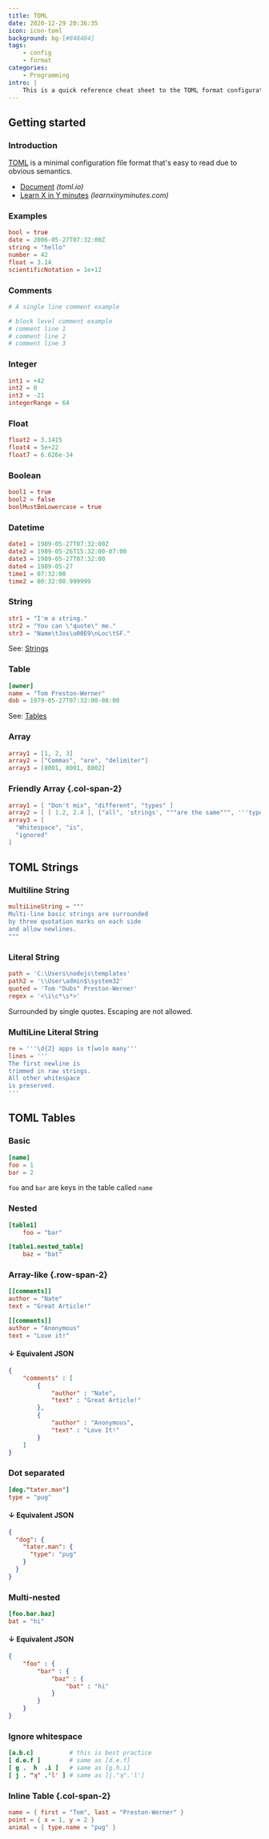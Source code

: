 ```yaml
---
title: TOML
date: 2020-12-29 20:36:35
icon: icon-toml
background: bg-[#848484]
tags:
    - config
    - format
categories:
    - Programming
intro: |
    This is a quick reference cheat sheet to the TOML format configuration file syntax.
---
```



Getting started
---------------

### Introduction
[TOML](https://toml.io/en/) is a minimal configuration file format that's easy to read due to obvious semantics. 
- [Document](https://toml.io/en/latest) _(toml.io)_
- [Learn X in Y minutes](https://learnxinyminutes.com/docs/toml/) _(learnxinyminutes.com)_




### Examples
```toml
bool = true
date = 2006-05-27T07:32:00Z
string = "hello"
number = 42
float = 3.14
scientificNotation = 1e+12
```



### Comments
```yaml
# A single line comment example

# block level comment example
# comment line 1
# comment line 2
# comment line 3
```



### Integer
```toml
int1 = +42
int2 = 0
int3 = -21
integerRange = 64
```


### Float
```toml
float2 = 3.1415
float4 = 5e+22
float7 = 6.626e-34
```


### Boolean
```toml
bool1 = true
bool2 = false
boolMustBeLowercase = true
```


### Datetime
```toml
date1 = 1989-05-27T07:32:00Z
date2 = 1989-05-26T15:32:00-07:00
date3 = 1989-05-27T07:32:00
date4 = 1989-05-27
time1 = 07:32:00
time2 = 00:32:00.999999
```


### String
```toml
str1 = "I'm a string."
str2 = "You can \"quote\" me."
str3 = "Name\tJos\u00E9\nLoc\tSF."
```
See: [Strings](#toml-strings)




### Table
```toml
[owner]
name = "Tom Preston-Werner"
dob = 1979-05-27T07:32:00-08:00
```
See: [Tables](#toml-tables)


### Array
```toml
array1 = [1, 2, 3]
array2 = ["Commas", "are", "delimiter"]
array3 = [8001, 8001, 8002]
```

### Friendly Array {.col-span-2}
```toml
array1 = [ "Don't mix", "different", "types" ]
array2 = [ [ 1.2, 2.4 ], ["all", 'strings', """are the same""", '''type'''] ]
array3 = [
  "Whitespace", "is", 
  "ignored"
]
```





TOML Strings
-----



### Multiline String
```toml
multiLineString = """
Multi-line basic strings are surrounded
by three quotation marks on each side
and allow newlines. 
"""
```


### Literal String
```toml {.wrap}
path = 'C:\Users\nodejs\templates'
path2 = '\\User\admin$\system32'
quoted = 'Tom "Dubs" Preston-Werner'
regex = '<\i\c*\s*>'
```
Surrounded by single quotes. Escaping are not allowed.


### MultiLine Literal String
```toml
re = '''\d{2} apps is t[wo]o many'''
lines = '''
The first newline is
trimmed in raw strings.
All other whitespace
is preserved.
'''
```




TOML Tables
-----
### Basic
```toml
[name]
foo = 1
bar = 2
```
`foo` and `bar` are keys in the table called `name`


### Nested
```toml
[table1]
	foo = "bar"

[table1.nested_table]
	baz = "bat"
```




### Array-like {.row-span-2}
```toml
[[comments]]
author = "Nate"
text = "Great Article!"

[[comments]]
author = "Anonymous"
text = "Love it!"
```
#### ↓ Equivalent JSON
```json
{
	"comments" : [
		{
			"author" : "Nate",
			"text" : "Great Article!"
		},
		{
			"author" : "Anonymous",
			"text" : "Love It!"
		}
	]
}
```


### Dot separated
```toml
[dog."tater.man"]
type = "pug"
```
#### ↓ Equivalent JSON
```json
{
  "dog": {
    "tater.man": {
      "type": "pug"
    }
  }
}
```




### Multi-nested
```toml
[foo.bar.baz]
bat = "hi"
```
#### ↓ Equivalent JSON
```json
{
	"foo" : {
		"bar" : {
			"baz" : {
				"bat" : "hi"
			}
		}
	}
}
```

### Ignore whitespace
```toml
[a.b.c]          # this is best practice
[ d.e.f ]        # same as [d.e.f]
[ g .  h  .i ]   # same as [g.h.i]
[ j . "ʞ" .'l' ] # same as [j."ʞ".'l']
```

### Inline Table {.col-span-2}
```toml 
name = { first = "Tom", last = "Preston-Werner" }
point = { x = 1, y = 2 }
animal = { type.name = "pug" }
```



